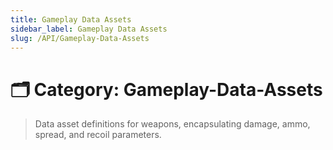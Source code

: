 ```yaml
---
title: Gameplay Data Assets
sidebar_label: Gameplay Data Assets
slug: /API/Gameplay-Data-Assets
---
```


# 🗂️ Category: Gameplay-Data-Assets

> Data asset definitions for weapons, encapsulating damage, ammo, spread, and recoil parameters.

<FileCard
  filename="WeaponDataAsset.h"
  url="/TemporalTargets-Documentation/docs/API/_weapon_data_asset_8h"
  description="Defines the weapon data asset used to configure gameplay parameters."
/>

